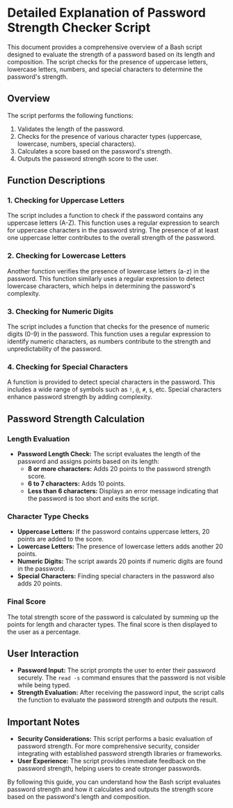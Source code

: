 # Detailed Explanation of Password Strength Checker Script

This document provides a comprehensive overview of a Bash script designed to evaluate the strength of a password based on its length and composition. The script checks for the presence of uppercase letters, lowercase letters, numbers, and special characters to determine the password's strength.

## Overview

The script performs the following functions:
1. Validates the length of the password.
2. Checks for the presence of various character types (uppercase, lowercase, numbers, special characters).
3. Calculates a score based on the password's strength.
4. Outputs the password strength score to the user.

## Function Descriptions

### 1. Checking for Uppercase Letters

The script includes a function to check if the password contains any uppercase letters (A-Z). This function uses a regular expression to search for uppercase characters in the password string. The presence of at least one uppercase letter contributes to the overall strength of the password.

### 2. Checking for Lowercase Letters

Another function verifies the presence of lowercase letters (a-z) in the password. This function similarly uses a regular expression to detect lowercase characters, which helps in determining the password's complexity.

### 3. Checking for Numeric Digits

The script includes a function that checks for the presence of numeric digits (0-9) in the password. This function uses a regular expression to identify numeric characters, as numbers contribute to the strength and unpredictability of the password.

### 4. Checking for Special Characters

A function is provided to detect special characters in the password. This includes a wide range of symbols such as `!`, `@`, `#`, `$`, etc. Special characters enhance password strength by adding complexity.

## Password Strength Calculation

### Length Evaluation

- **Password Length Check:** The script evaluates the length of the password and assigns points based on its length:
  - **8 or more characters:** Adds 20 points to the password strength score.
  - **6 to 7 characters:** Adds 10 points.
  - **Less than 6 characters:** Displays an error message indicating that the password is too short and exits the script.

### Character Type Checks

- **Uppercase Letters:** If the password contains uppercase letters, 20 points are added to the score.
- **Lowercase Letters:** The presence of lowercase letters adds another 20 points.
- **Numeric Digits:** The script awards 20 points if numeric digits are found in the password.
- **Special Characters:** Finding special characters in the password also adds 20 points.

### Final Score

The total strength score of the password is calculated by summing up the points for length and character types. The final score is then displayed to the user as a percentage.

## User Interaction

- **Password Input:** The script prompts the user to enter their password securely. The `read -s` command ensures that the password is not visible while being typed.
- **Strength Evaluation:** After receiving the password input, the script calls the function to evaluate the password strength and outputs the result.

## Important Notes

- **Security Considerations:** This script performs a basic evaluation of password strength. For more comprehensive security, consider integrating with established password strength libraries or frameworks.
- **User Experience:** The script provides immediate feedback on the password strength, helping users to create stronger passwords.

By following this guide, you can understand how the Bash script evaluates password strength and how it calculates and outputs the strength score based on the password's length and composition.
